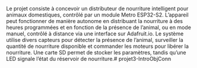 Le projet consiste à concevoir un distributeur de nourriture intelligent pour animaux domestiques, contrôlé par un module Metro ESP32-S2. 
L’appareil peut fonctionner de manière autonome en distribuant la nourriture à des heures programmées et en fonction de la présence de l’animal, ou en mode manuel, contrôlé à distance via une interface sur Adafruit.io. 
Le système utilise divers capteurs pour détecter la présence de l’animal, surveiller la quantité de nourriture disponible et commander les moteurs pour libérer la nourriture. 
Une carte SD permet de stocker les paramètres, tandis qu’une LED signale l’état du réservoir de nourriture.# projet3-IntroObjConn
